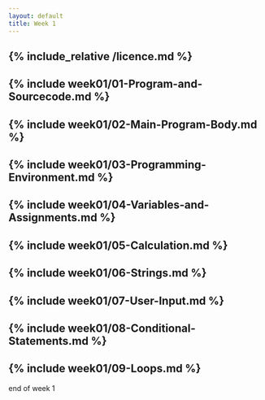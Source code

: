 ```yaml
---
layout: default
title: Week 1
---
```

{% include_relative /licence.md %}
---
{% include week01/01-Program-and-Sourcecode.md %}
---
{% include week01/02-Main-Program-Body.md %}
---
{% include week01/03-Programming-Environment.md %}
---
{% include week01/04-Variables-and-Assignments.md %}
---
{% include week01/05-Calculation.md %}
---
{% include week01/06-Strings.md %}
---
{% include week01/07-User-Input.md %}
---
{% include week01/08-Conditional-Statements.md %}
---
{% include week01/09-Loops.md %}
---
end of week 1